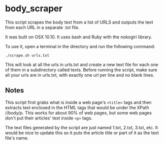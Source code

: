 # body_scraper

This script scrapes the body text from a list of URLS and outputs the text from each URL in a separate .txt file.

It was built on OSX 10.10.  It uses bash and Ruby with the nokogiri library.

To use it, open a terminal in the directory and run the following command:
```
./scrape.sh urls.txt
```
This will look at all the urls in urls.txt and create a new text file for each one of them in a subdirectory called texts.  Before running the script, make sure all your urls are in urls.txt, with exactly one url per line and no blank lines.

## Notes
This script first grabs what is inside a web page's `<title>` tags and then extracts text enclosed in the HTML tags that would be under the XPath //body/p.  This works for about 90% of web pages, but some web pages don't put their articles' text inside `<p>` tags.

The text files generated by the script are just named 1.txt, 2.txt, 3.txt, etc.  It would be nice to update this so it puts the article title or part of it as the text file's name.
